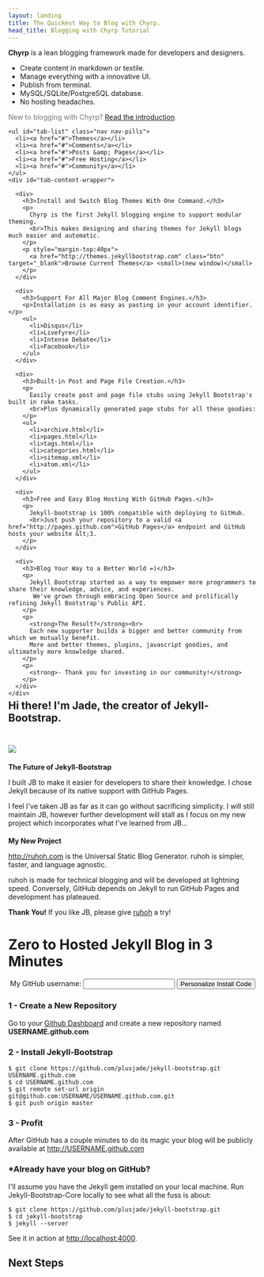 ```yaml
---
layout: landing
title: The Quickest Way to Blog with Chyrp.
head_title: Blogging with Chyrp Tutorial
---
```


<div class="row">
  <div class="highlight-wrap span4">
    <p>
      <strong>Chyrp</strong> is a lean blogging framework made for developers and designers.
      <ul>
        <li>Create content in markdown or textile.</li>
        <li>Manage everything with a innovative UI.</li>
        <li>Publish from terminal.</li>
        <li>MySQL/SQLite/PostgreSQL database.</li>
        <li>No hosting headaches.</li>
      </ul>
    </p>
    <p style="color:#777">
      New to blogging with Chyrp? <a href="{{ site.categories.lessons.first.url }}" style="text-decoration:underline">Read the introduction</a>.
    </p>
  </div>
  <div class="span7 offset1">

    <ul id="tab-list" class="nav nav-pills">
      <li><a href="#">Themes</a></li>
      <li><a href="#">Comments</a></li>
      <li><a href="#">Posts &amp; Pages</a></li>
      <li><a href="#">Free Hosting</a></li>
      <li><a href="#">Community</a></li>
    </ul>
    <div id="tab-content-wrapper">
  
      <div>
        <h3>Install and Switch Blog Themes With One Command.</h3>
        <p>
          Chyrp is the first Jekyll blogging engine to support modular theming.
          <br>This makes designing and sharing themes for Jekyll blogs much easier and automatic.
        </p>
        <p style="margin-top:40px">
          <a href="http://themes.jekyllbootstrap.com" class="btn" target="_blank">Browse Current Themes</a> <small>(new window)</small>
        </p>
      </div>

      <div>
        <h3>Support For All Major Blog Comment Engines.</h3>
        <p>Installation is as easy as pasting in your account identifier.</p>
        <ul>
          <li>Disqus</li>
          <li>Livefyre</li>
          <li>Intense Debate</li>
          <li>Facebook</li>
        </ul>
      </div>

      <div>
        <h3>Built-in Post and Page File Creation.</h3>
        <p>
          Easily create post and page file stubs using Jekyll Bootstrap's built in rake tasks.
          <br>Plus dynamically generated page stubs for all these goodies:
        </p>
        <ul>
          <li>archive.html</li>
          <li>pages.html</li>
          <li>tags.html</li>
          <li>categories.html</li>
          <li>sitemap.xml</li>
          <li>atom.xml</li>
        </ul>
      </div>

      <div>
        <h3>Free and Easy Blog Hosting With GitHub Pages.</h3>
        <p>
          Jekyll-bootstrap is 100% compatible with deploying to GitHub.
          <br>Just push your repository to a valid <a href="http://pages.github.com">GitHub Pages</a> endpoint and GitHub hosts your website &lt;3.
        </p>
      </div>

      <div>
        <h3>Blog Your Way to a Better World =)</h3>
        <p>
          Jekyll Bootstrap started as a way to empower more programmers to share their knowledge, advice, and experiences.
           We've grown through embracing Open Source and prolifically refining Jekyll Bootstrap's Public API.
        </p>
        <p>
          <strong>The Result?</strong><br>
          Each new supporter builds a bigger and better community from which we mutually benefit. 
          More and better themes, plugins, javascript goodies, and ultimately more knowledge shared.
        </p>
        <p>
          <strong>- Thank you for investing in our community!</strong>
        </p>
      </div>
    </div>
    
  </div>
</div>


<h2 style="position:relative; top:-25px">Hi there! I'm Jade, the creator of Jekyll-Bootstrap.</h2>

<div class="row" style="margin-bottom:30px;">
  <div class="span3">
    <img src="http://ruhoh.com/_media/first-post.jpg" style="display:block; margin:auto">
  </div>
  <div class="span4">
    <h4 style="margin-bottom:5px">The Future of Jekyll-Bootstrap</h4>
    <p>
      I built JB to make it easier for developers to share their knowledge.
      I chose Jekyll because of its native support with GitHub Pages.
    </p>
    <p>
      I feel I've taken JB as far as it can go without sacrificing simplicity.
      I will still maintain JB, however further development will stall 
      as I focus on my new project which incorporates what I've learned from JB...
    </p>
  </div>

  <div class="span4">
    <h4 style="margin-bottom:5px">My New Project</h4>
    <p>
      <a href="http://ruhoh.com">http://ruhoh.com</a> is the Universal Static Blog Generator.
      ruhoh is simpler, faster, and language agnostic.
    </p>
    <p>
      ruhoh is made for technical blogging and will be developed at lightning speed.
      Conversely, GitHub depends on Jekyll to run GitHub Pages and development has plateaued.
    </p>
    <p>
      <strong>Thank You!</strong> If you like JB, please give <a href="http://ruhoh.com">ruhoh</a> a try!
    </p>
  </div>
  
</div>

<h1 id="start-now">Zero to Hosted Jekyll Blog in 3 Minutes</h1>

<form action="#" id="generate_code" class="alert alert-block alert-warn form-inline" style="text-align:center; vertical-align:middle">
  <label>My GitHub username:</label> <input type="text" id="github_username"/> <button class="btn btn-success">Personalize Install Code</button>
</form>

### 1 - Create a New Repository

Go to your [Github Dashboard](https://github.com/) and create a new repository named <strong id="repo_name">USERNAME.github.com</strong>

### 2 - Install Jekyll-Bootstrap

    $ git clone https://github.com/plusjade/jekyll-bootstrap.git USERNAME.github.com
    $ cd USERNAME.github.com
    $ git remote set-url origin git@github.com:USERNAME/USERNAME.github.com.git
    $ git push origin master

### 3 - Profit

After GitHub has a couple minutes to do its magic your blog will be publicly available at 
<a href="http://USERNAME.github.com" id="blog_link">http://USERNAME.github.com</a>

### \*Already have your blog on GitHub?

I'll assume you have the Jekyll gem installed on your local machine.
Run Jekyll-Bootstrap-Core locally to see what all the fuss is about:

    $ git clone https://github.com/plusjade/jekyll-bootstrap.git
    $ cd jekyll-bootstrap
    $ jekyll --server

See it in action at [http://localhost:4000](http://localhost:4000).

## Next Steps

